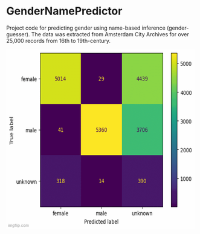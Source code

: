 # GenderNamePredictor

Project code for predicting gender using name-based inference (gender-guesser). The data was extracted from Amsterdam City Archives for over 25,000 records
from 16th to 19th-century.

![Alt Text](visualize_results.gif)
